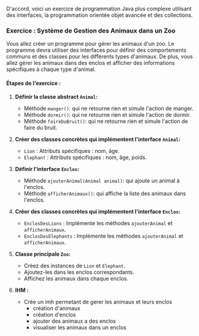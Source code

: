 D'accord, voici un exercice de programmation Java plus complexe utilisant des interfaces, la programmation orientée objet avancée et des collections.

### Exercice : Système de Gestion des Animaux dans un Zoo

Vous allez créer un programme pour gérer les animaux d'un zoo. Le programme devra utiliser des interfaces pour définir des comportements communs et des classes pour les différents types d'animaux. De plus, vous allez gérer les animaux dans des enclos et afficher des informations spécifiques à chaque type d'animal.

#### Étapes de l'exercice :

1. **Définir la classe abstract `Animal`:**
   - Méthode `manger()`: qui ne retourne rien et simule l'action de manger.
   - Méthode `dormir()`: qui ne retourne rien et simule l'action de dormir.
   - Méthode `faireDuBruit()`: qui ne retourne rien et simule l'action de faire du bruit.

2. **Créer des classes concrètes qui implémentent l'interface `Animal`:**
   - `Lion` : Attributs spécifiques : nom, âge.
   - `Elephant` : Attributs spécifiques : nom, âge, poids.

3. **Définir l'interface `Enclos`:**
   - Méthode `ajouterAnimal(Animal animal)`: qui ajoute un animal à l'enclos.
   - Méthode `afficherAnimaux()`: qui affiche la liste des animaux dans l'enclos.

4. **Créer des classes concrètes qui implémentent l'interface `Enclos`:**
   - `EnclosDesLions` : Implémente les méthodes `ajouterAnimal` et `afficherAnimaux`.
   - `EnclosDesElephants` : Implémente les méthodes `ajouterAnimal` et `afficherAnimaux`.

5. **Classe principale `Zoo`:**
   - Créez des instances de `Lion` et `Elephant`.
   - Ajoutez-les dans les enclos correspondants.
   - Affichez les animaux dans chaque enclos.

6. **IHM :**
    -  Crée un imh permetant de gerer les animaux et leurs enclos
        - création d'animaux
        - création d'enclos
        - ajouter des animaux a des enclos
        - visualiser les animaux dans un enclos

